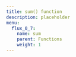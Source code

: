 ```yaml
---
title: sum() function
description: placeholder
menu:
  flux_0_7:
    name: sum
    parent: Functions
    weight: 1
---
```

